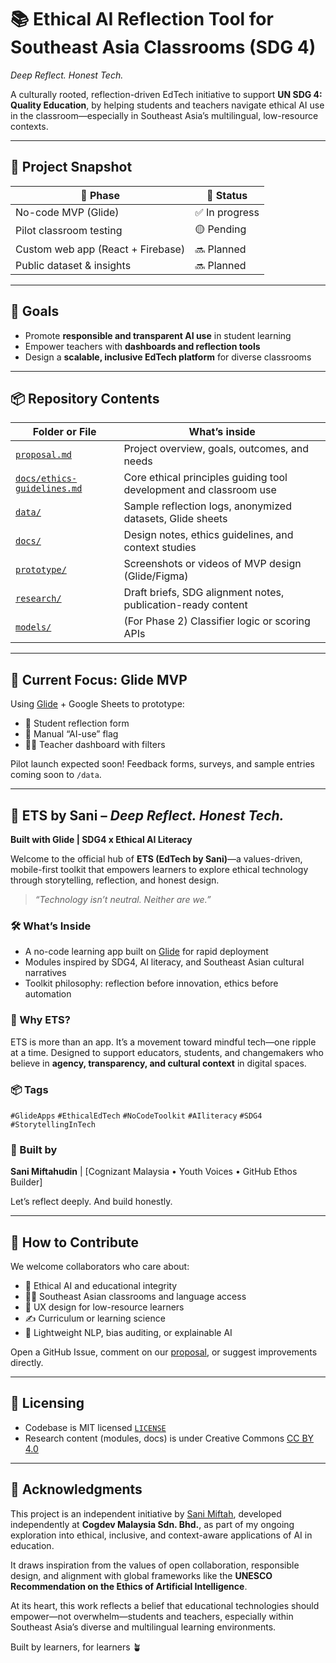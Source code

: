 # 📚 Ethical AI Reflection Tool for Southeast Asia Classrooms (SDG 4)  
*Deep Reflect. Honest Tech.*

A culturally rooted, reflection-driven EdTech initiative to support **UN SDG 4: Quality Education**, by helping students and teachers navigate ethical AI use in the classroom—especially in Southeast Asia’s multilingual, low-resource contexts.

---

## 🚀 Project Snapshot

| 📌 Phase | 🚧 Status |
|----------|-----------|
| No-code MVP (Glide) | ✅ In progress |
| Pilot classroom testing | 🟡 Pending |
| Custom web app (React + Firebase) | 🔜 Planned |
| Public dataset & insights | 🔜 Planned |

---

## 🎯 Goals

- Promote **responsible and transparent AI use** in student learning  
- Empower teachers with **dashboards and reflection tools**  
- Design a **scalable, inclusive EdTech platform** for diverse classrooms  

---

## 📦 Repository Contents

| Folder or File | What’s inside |
|----------------|----------------|
| [`proposal.md`](proposal.md) | Project overview, goals, outcomes, and needs |
| [`docs/ethics-guidelines.md`](docs/ethics-guidelines.md) | Core ethical principles guiding tool development and classroom use |
| [`data/`](data) | Sample reflection logs, anonymized datasets, Glide sheets |
| [`docs/`](docs) | Design notes, ethics guidelines, and context studies |
| [`prototype/`](prototype) | Screenshots or videos of MVP design (Glide/Figma) |
| [`research/`](research) | Draft briefs, SDG alignment notes, publication-ready content |
| [`models/`](models) | (For Phase 2) Classifier logic or scoring APIs |

---

## 🧪 Current Focus: Glide MVP

Using [Glide](https://www.glideapps.com/) + Google Sheets to prototype:

- 📝 Student reflection form  
- 🧠 Manual “AI-use” flag  
- 👩‍🏫 Teacher dashboard with filters

Pilot launch expected soon! Feedback forms, surveys, and sample entries coming soon to `/data`.

---

## 🚀 ETS by Sani – *Deep Reflect. Honest Tech.*

**Built with Glide | SDG4 x Ethical AI Literacy**

Welcome to the official hub of **ETS (EdTech by Sani)**—a values-driven, mobile-first toolkit that empowers learners to explore ethical technology through storytelling, reflection, and honest design.

> *“Technology isn’t neutral. Neither are we.”*

### 🛠️ What’s Inside
- A no-code learning app built on [Glide](https://www.glideapps.com/) for rapid deployment  
- Modules inspired by SDG4, AI literacy, and Southeast Asian cultural narratives  
- Toolkit philosophy: reflection before innovation, ethics before automation

### 🌊 Why ETS?
ETS is more than an app. It’s a movement toward mindful tech—one ripple at a time. Designed to support educators, students, and changemakers who believe in **agency, transparency, and cultural context** in digital spaces.

### 📦 Tags  
`#GlideApps` `#EthicalEdTech` `#NoCodeToolkit` `#AIliteracy` `#SDG4` `#StorytellingInTech`

### 🙌 Built by  
**Sani Miftahudin** | [Cognizant Malaysia • Youth Voices • GitHub Ethos Builder]

Let’s reflect deeply. And build honestly.

---

## 🤝 How to Contribute

We welcome collaborators who care about:
- 🤖 Ethical AI and educational integrity  
- 🧑‍🏫 Southeast Asian classrooms and language access  
- 📱 UX design for low-resource learners  
- ✍️ Curriculum or learning science  
- 🧬 Lightweight NLP, bias auditing, or explainable AI

Open a GitHub Issue, comment on our [proposal](proposal.md), or suggest improvements directly.

---

## 🔐 Licensing

- Codebase is MIT licensed [`LICENSE`](LICENSE)  
- Research content (modules, docs) is under Creative Commons [CC BY 4.0](LICENSE-CC.md)

---

## 🌱 Acknowledgments

This project is an independent initiative by [Sani Miftah](https://github.com/sanimiftah), developed independently at **Cogdev Malaysia Sdn. Bhd.**, as part of my ongoing exploration into ethical, inclusive, and context-aware applications of AI in education.  

It draws inspiration from the values of open collaboration, responsible design, and alignment with global frameworks like the **UNESCO Recommendation on the Ethics of Artificial Intelligence**.  

At its heart, this work reflects a belief that educational technologies should empower—not overwhelm—students and teachers, especially within Southeast Asia’s diverse and multilingual learning environments.

Built by learners, for learners 🪴
